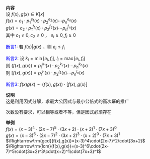 **内容**  
设 $f(x),g(x)\in K[x]$  
 $f(x)=c_1\cdot p_1^{e_1}(x)\cdot p_2^{e_2}(x)\cdots p_n^{e_n}(x)$  
 $g(x)=c_2\cdot p_1^{f_1}(x)\cdot p_2^{f_2}(x)\cdots p_n^{f_n}(x)$  
其中 $c_1\neq0,c_2\neq0$ ， $e_i\geq0,f_i\geq0$  
  
<font color=blue>断言1</font>: 若 $f(x)|g(x)$ ，则 $e_i\leq f_i$  
  
<font color=blue>断言2</font>: 设 $k_i=\min[e_i,f_i],\ l_i=\max[e_i,f_i]$  
则 $(f(x),g(x))=p_1^{k_1}(x)\cdot p_2^{k_2}(x)\cdots p_n^{k_n}(x)$  
则 $[f(x),g(x)]=p_1^{l_1}(x)\cdot p_2^{l_2}(x)\cdots p_n^{l_n}(x)$  
  
<font color=blue>断言3</font>:  $f(x)g(x)\sim(f(x),g(x))\cdot[f(x),g(x)]$  
  
**说明**  
这是利用因式分解，求最大公因式与最小公倍式的高次幂的推广  
  
次数没有要求，可以相等或者不等，但是因式必须存在  
  
**举例**  
 $f(x)=(x-3)^4\cdot(2x-7)^5\cdot(3x+2)\cdot(x+2)^1\cdot(7x+3)^0$  
 $g(x)=(x-3)^6\cdot(2x-7)^2\cdot(3x+2)^3\cdot(x+2)^0\cdot(7x+3)^1$  
 $\Rightarrow\rm{gcd}(f(x),g(x))=(x-3)^4\cdot(2x-7)^2\cdot(3x+2)$  
 $\Rightarrow\rm{lcm}(f(x),g(x))=(x-3)^6\cdot(2x-7)^5\cdot(3x+2)^3\cdot(x+2)^1\cdot(7x+3)^1$  
